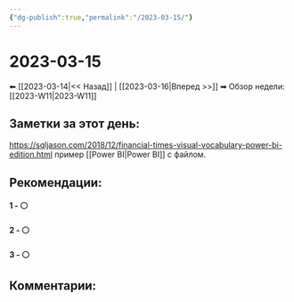 ```yaml
---
{"dg-publish":true,"permalink":"/2023-03-15/"}
---
```


# 2023-03-15

⬅  [[2023-03-14\|<<  Назад]] | [[2023-03-16\|Вперед >>]]  ➡
Обзор недели: [[2023-W11\|2023-W11]]


## Заметки за этот день:

https://sqljason.com/2018/12/financial-times-visual-vocabulary-power-bi-edition.html пример [[Power BI\|Power BI]] с файлом.



## Рекомендации:

#### 1 - ⚪ 

#### 2 - ⚪ 

#### 3 - ⚪ 


## Комментарии:
